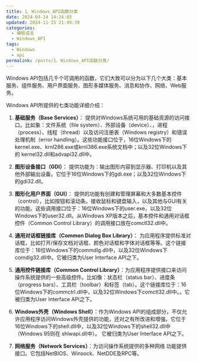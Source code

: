 ```yaml
---
title: 1、Windows_API函数分类
date: 2024-03-14 14:24:03
updated: 2024-11-15 21:49:39
categories:
  - 编程语言
  - Windows_API
tags:
  - Windows
  - api
permalink: /posts/1、Windows_API函数分类/
---
```

Windows API包括几千个可调用的函数，它们大致可以分为以下几个大类：基本服务、组件服务、用户界面服务、图形多媒体服务、消息和协作、网络、Web服务。

Windows API所提供的七类功能详细介绍：

1. **基础服务（Base Services）**： 提供对Windows系统可用的基础资源的访问接口。比如象：文件系统（file system）、外部设备（device）、，进程（process）、线程（thread）以及访问注册表（Windows registry）和错误处理机制（error handling）。这些功能接口位于，16位Windows下的kernel.exe、krnl286.exe或krnl386.exe系统文档中；以及32位Windows下的 kernel32.dll和advapi32.dll中。

2. **图形设备接口（GDI）**： 提供功能为：输出图形内容到显示器、打印机以及其他外部输出设备。它位于16位Windows下的gdi.exe；以及32位Windows下的gdi32.dll。

3. **图形化用户界面（GUI）**： 提供的功能有创建和管理屏幕和大多数基本控件（control），比如按钮和滚动条。接收鼠标和键盘输入，以及其他与GUI有关的功能。这些调用接口位于：16位Windows下的user.exe，以及32位Windows下的user32.dll。从Windows XP版本之后，基本控件和通用对话框控件（Common Control Library）的调用接口放在comctl32.dll中。

4. **通用对话框链接库（Common Dialog Box Library）**： 为应用程序提供标准对话框，比如打开/保存文档对话框、颜色对话框和字体对话框等等。这个链接库位于：16位Windows下的commdlg.dll中，以及32位Windows下comdlg32.dll中。它被归类为User Interface API之下。

5. **通用控件链接库（Common Control Library）**：为应用程序提供接口来访问操作系统提供的一些高级控件。比如像：状态栏（status bar）、进度条（progress bars）、工具栏（toolbar）和标签（tab）。这个链接库位于：16位Windows下的commctrl.dll中，以及32位Windows下comctl32.dll中。。它被归类为User Interface API之下。

6. **Windows外壳（Windows Shell）**：作为Windows API的组成部分，不仅允许应用程序访问Windows外壳提供的功能，还对之有所改进和增强。它位于16位Windows下的shell.dll中，以及32位Windows下的shell32.dll中（Windows 95则在 shlwapi.dll中）。 它被归类为User Interface API之下。
7. **网络服务（Network Services）**：为访问操作系统提供的多种网络 功能提供接口。它包括NetBIOS、Winsock、NetDDE及RPC等。